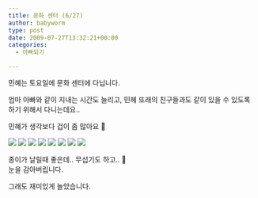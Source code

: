```yaml
---
title: 문화 센터 (6/27)
author: babyworm
type: post
date: 2009-07-27T13:32:21+00:00
categories:
  - 아빠되기

---
```

민혜는 토요일에 문화 센터에 다닙니다. 

엄마 아빠와 같이 지내는 시간도 늘리고, 민혜 또래의 친구들과도 같이 있을 수 있도록 하기 위해서 다니는데요..

민혜가 생각보다 겁이 좀 많아요 🙂

  <img src="DSC_5117.webp" >

  <img src="DSC_5124.webp" >

  <img src="DSC_5126.webp" >

  <img src="DSC_5137.webp" >

  <img src="DSC_5138.webp" >

  <img src="DSC_5141.webp" >

  <img src="DSC_5142.webp" >

  <img src="DSC_5153.webp" >

종이가 날릴때 좋은데.. 무섭기도 하고.. 🙂
<br>
눈을 감아버립니다.

그래도 재미있게 놀았습니다.
